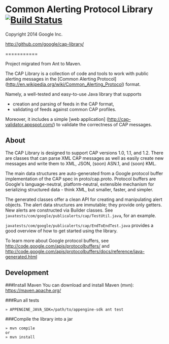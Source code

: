 # Common Alerting Protocol Library [![Build Status](https://travis-ci.org/google/cap-library.svg?branch=master)](https://travis-ci.org/google/cap-library)
Copyright 2014 Google Inc.

http://github.com/google/cap-library/

===========

Project migrated from Ant to Maven.

The CAP Library is a collection of code and tools to work with public alerting
messages in the [Common Alerting Protocol]
(http://en.wikipedia.org/wiki/Common_Alerting_Protocol) format.

Namely, a well-tested and easy-to-use Java library that supports
* creation and parsing of feeds in the CAP format,
* validating of feeds against common CAP profiles.

Moreover, it includes a simple [web application]
(http://cap-validator.appspot.com/) to validate the correctness of CAP messages.

## About

The CAP Library is designed to support CAP versions 1.0, 1.1, and 1.2.
There are classes that can parse XML CAP messages as well as easily
create new messages and write them to XML, JSON, (soon) ASN.1, and (soon) KML.

The main data structures are auto-generated from a Google protocol
buffer implementation of the CAP spec in proto/cap.proto. Protocol buffers 
are Google's language-neutral, platform-neutral, extensible mechanism for
serializing structured data - think XML, but smaller, faster, and simpler.

The generated classes offer a clean API for creating and manipulating
alert objects. The alert data structures are immutable; they provide only
getters.  New alerts are constructed via Builder classes. See 
`javatests/com/google/publicalerts/cap/TestUtil.java`, for an example.

`javatests/com/google/publicalerts/cap/EndToEndTest.java` provides a good
overview of how to get started using the library.

To learn more about Google protocol buffers, see
http://code.google.com/apis/protocolbuffers/ and http://code.google.com/apis/protocolbuffers/docs/reference/java-generated.html


## Development

###Install Maven
You can download and install Maven (mvn): https://maven.apache.org/

###Run all tests
```
» APPENGINE_JAVA_SDK=/path/to/appengine-sdk ant test
```

###Compile the library into a jar
```
» mvn compile
or
» mvn install
```
